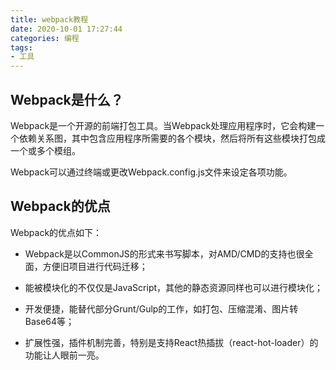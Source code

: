 ```yaml
---
title: webpack教程
date: 2020-10-01 17:27:44
categories: 编程
tags:
- 工具
---
```


## Webpack是什么？

Webpack是一个开源的前端打包工具。当Webpack处理应用程序时，它会构建一个依赖关系图，其中包含应用程序所需要的各个模块，然后将所有这些模块打包成一个或多个模组。

Webpack可以通过终端或更改Webpack.config.js文件来设定各项功能。

## Webpack的优点

Webpack的优点如下：

- Webpack是以CommonJS的形式来书写脚本，对AMD/CMD的支持也很全面，方便旧项目进行代码迁移；

- 能被模块化的不仅仅是JavaScript，其他的静态资源同样也可以进行模块化；
- 开发便捷，能替代部分Grunt/Gulp的工作，如打包、压缩混淆、图片转Base64等；
- 扩展性强，插件机制完善，特别是支持React热插拔（react-hot-loader）的功能让人眼前一亮。
